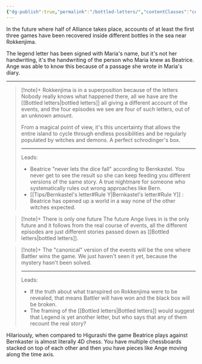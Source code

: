 ```yaml
---
{"dg-publish":true,"permalink":"/bottled-letters/","contentClasses":"center-headings red-truth red-links blue-truth","tags":["future"],"created":"2025-03-18T18:21:57.433+01:00","updated":"2025-03-18T18:21:57.862+01:00"}
---
```


In the future where half of Alliance takes place, accounts of at least the first three games have been recovered inside different bottles in the sea near Rokkenjima.

The legend letter has been signed with Maria's name, but it's not her handwriting, it's the handwriting of the person who Maria knew as Beatrice. Ange was able to know this because of a passage she wrote in Maria's diary.

---


<div class="transclusion internal-embed is-loaded"><div class="markdown-embed">



> [!note]+ Rokkenjima is in a superposition because of the letters
> Nobody really knows what happened there, all we have are the [[Bottled letters\|bottled letters]] all giving a different account of the events, and the four episodes we see are four of such letters, out of an unknown amount. 
> 
> From a magical point of view, it's this uncertainty that allows the entire island to cycle through endless possibilities and be regularly populated by witches and demons. A perfect schrodinger's box.
> 
> ---
> Leads:
> - Beatrice "never lets the dice fall" according to Bernkastel. You never get to see the result so she can keep feeding you different versions of the same story. A true nightmare for someone who systematically rules out wrong approaches like Bern.
> - [[Tips/Bernkastel's letter#Rule Y\|Bernkastel's letter#Rule Y]] : Beatrice has opened up a world in a way none of the other witches expected.

</div></div>



<div class="transclusion internal-embed is-loaded"><div class="markdown-embed">



> [!note]+ There is only one future
> The future Ange lives in is the only future and it follows from the real course of events, all the different episodes are just different stories passed down as [[Bottled letters\|bottled letters]]. 

</div></div>



<div class="transclusion internal-embed is-loaded"><div class="markdown-embed">



> [!note]+ The "canonical" version of the events will be the one where Battler wins the game.
> We just haven't seen it yet, because the mystery hasn't been solved.
> 
> ---
> Leads:
> - If the truth about what transpired on Rokkenjima were to be revealed, that means Battler will have won and the black box will be broken.
> - The framing of the [[Bottled letters\|Bottled letters]] would suggest that Legend is yet another letter, but who says that any of them recount the real story?

</div></div>


Hilariously, when compared to Higurashi the game Beatrice plays against Bernkaster is almost literally 4D chess. You have multiple chessboards stacked on top of each other and then you  have pieces like Ange moving along the time axis.